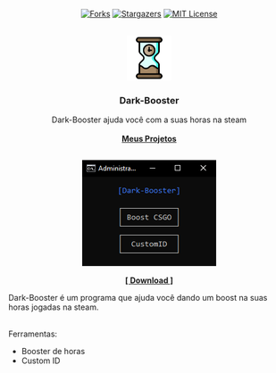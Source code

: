 <!----- FORKS - STARTS ----->

<div align="center">
  
[![Forks][forks-shield]][forks-url]
[![Stargazers][stars-shield]][stars-url]
[![MIT License][license-shield]][license-url]

</div>



<!----- LOGO INICIAL ----->

<br />
<div align="center">
  <a href="https://github.com/0DarkMode0/Dark-Booster">
    <img src="imagens/logo.png" alt="Logo" width="80" height="80">
  </a>

  <h3 align="center">Dark-Booster</h3>

  <p align="center">
    Dark-Booster ajuda você com a suas horas na steam
    <br />
    <br />
    <a href="https://github.com/0DarkMode0?tab=repositories"><strong>Meus Projetos</strong></a>
  </p>
</div>



<!----- INICIO PROJETO ----->

##
<div align="center">

![Product Name Screen Shot][product-screenshot]

<a href="https://github.com/0DarkMode0/Pinger/releases/download/Dark/Pinger.bat"><strong>[ Download ]</strong></a>

</div>

Dark-Booster é um programa que ajuda você dando um boost na suas horas jogadas na steam.

</br>
Ferramentas:

* Booster de horas
* Custom ID



<!-- MARKDOWN LINKS & IMAGES -->
[forks-shield]: https://img.shields.io/github/forks/0DarkMode0/Dark-Booster.svg?style=for-the-badge
[forks-url]: https://github.com/0DarkMode0/Dark-Booster/network/members
[stars-shield]: https://img.shields.io/github/stars/0DarkMode0/Dark-Booster.svg?style=for-the-badge
[stars-url]: https://github.com/0DarkMode0/Dark-Booster/stargazers
[license-shield]: https://img.shields.io/github/license/0DarkMode0/Dark-Booster.svg?style=for-the-badge
[license-url]: https://github.com/0DarkMode0/Dark-Booster/blob/master/LICENSE.txt
[product-screenshot]: imagens/projeto.png
